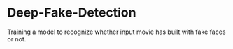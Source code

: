 # Deep-Fake-Detection
Training a model to recognize whether input movie has built with fake faces or not.
